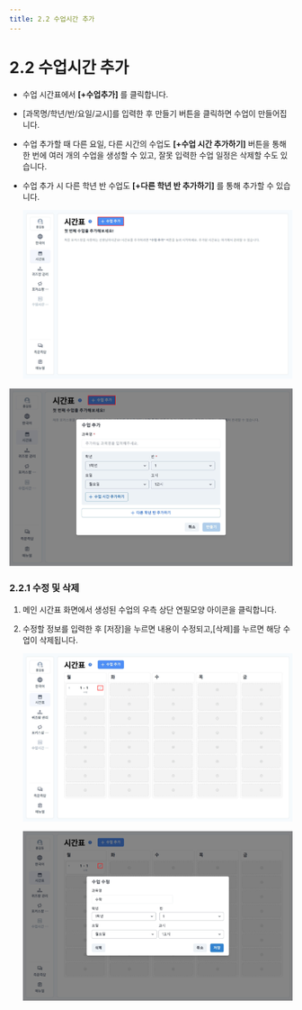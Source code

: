 ```yaml
---
title: 2.2 수업시간 추가
---
```


# 2.2 수업시간 추가

- 수업 시간표에서 **[+수업추가]** 를 클릭합니다.
- [과목명/학년/반/요일/교시]를 입력한 후 만들기 버튼을 클릭하면 수업이 만들어집니다.
- 수업 추가할 때 다른 요일, 다른 시간의 수업도 **[+수업 시간 추가하기]** 버튼을 통해 한 번에 여러 개의 수업을 생성할 수 있고, 잘못 입력한 수업 일정은 삭제할 수도 있습니다.
- 수업 추가 시 다른 학년 반 수업도 **[+다른 학년 반 추가하기]** 를 통해 추가할 수 있습니다.

  ![](/img/teacher_2-2_01.jpg)

![](/img/teacher_2-2_02.jpg)

### 2.2.1 수정 및 삭제

1. 메인 시간표 화면에서 생성된 수업의 우측 상단 연필모양 아이콘을 클릭합니다.
2. 수정할 정보를 입력한 후 [저장]을 누르면 내용이 수정되고,\[삭제]를 누르면 해당 수업이 삭제됩니다.

   ![](/img/teacher_2-2-1_01.jpg)

   ![](/img/teacher_2-2-1_02.jpg)
